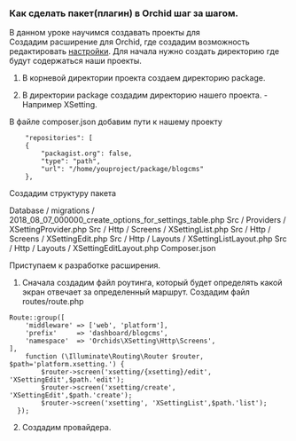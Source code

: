 ### Как сделать пакет(плагин) в Orchid шаг за шагом. 
 

В данном уроке научимся создавать проекты для  
Создадим расширение для Orchid, где создадим возможность редактировать [настройки](https://orchid.software/ru/docs/settings).
Для начала нужно создать директорию где будут содержаться наши проекты. 

1. В корневой директории проекта создаем директорию package.  

2. В директории package создадим директорию нашего проекта. - Например XSetting. 

В файле composer.json добавим пути к нашему проекту  
```
    "repositories": [ 
    { 
        "packagist.org": false, 
        "type": "path", 
        "url": "/home/youproject/package/blogcms" 
    }, 
```

Создадим структуру пакета 

Database / migrations / 2018_08_07_000000_create_options_for_settings_table.php 
Src / Providers / XSettingProvider.php 
Src / Http / Screens / XSettingList.php 
Src / Http / Screens / XSettingEdit.php 
Src / Http / Layouts / XSettingListLayout.php 
Src / Http / Layouts / XSettingEditLayout.php 
Composer.json 

Приступаем к разработке расширения.
1. Сначала создадим файл роутинга, который будет определять какой экран отвечает за определенный маршрут.
Создадим файл routes/route.php

```
Route::group([
    'middleware' => ['web', 'platform'],	
    'prefix'     => 'dashboard/blogcms',
    'namespace'  => 'Orchids\XSetting\Http\Screens',
],
    function (\Illuminate\Routing\Router $router, $path='platform.xsetting.') {
		$router->screen('xsetting/{xsetting}/edit', 'XSettingEdit',$path.'edit');
		$router->screen('xsetting/create', 'XSettingEdit',$path.'create');
		$router->screen('xsetting', 'XSettingList',$path.'list');
  });	
```

2. Создадим провайдера.
```

```

 
